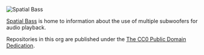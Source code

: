 ![Spatial Bass](https://drive.google.com/file/d/1sF1312v7uIZwfdYy3Sa-A_Feoa03WLGE/view?usp=sharing)

[Spatial Bass](https://spatialbass.com) is home to information about 
the use of multiple subwoofers for audio playback.

Repositories in this org are published under the [The CC0 
Public Domain Dedication](https://creativecommons.org/publicdomain/zero/1.0/).
